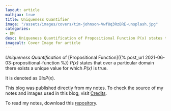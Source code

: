 ```yaml
---
layout: article
mathjax: true
title: Uniqueness Quantifier
image: "/assets/images/covers/tim-johnson-Vwf8q3RzBRE-unsplash.jpg"
categories:
- DM
desc: Uniqueness Quantification of Propositional Function P(x) states that over a particular domain there exists a unique value for which P(x) is true. 
imagealt: Cover Image for article
---
```


*Uniqueness Quantification* of [Propositional Function]({% post_url 2021-06-03-propositional-function %}) *P(x)* states that over a particular domain there exists a unique value for which *P(x)* is true.

It is denoted as $\exists !xP(x)$.

























































































































































































































































































































































































































This blog was published directly from my notes.
To check the source of my notes and images used in this blog, visit <a href="/credits.html" target="_blank">Credits</a>.

To read my notes, download this <a href="https://github.com/bovem/CS" target="blank">repository</a>.